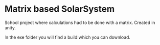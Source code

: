 # Matrix based SolarSystem
School project where calculations had to be done with a matrix. 
Created in unity.

In the exe folder you will find a build which you can download. 
